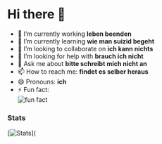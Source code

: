 # Hi there 👋

- 🔭 I’m currently working **leben beenden**
- 🌱 I’m currently learning **wie man suizid begeht**
- 👯 I’m looking to collaborate on **ich kann nichts**
- 🤔 I’m looking for help with **brauch ich nicht**
- 💬 Ask me about **bitte schreibt mich nicht an**
- 📫 How to reach me: **findet es selber heraus**
- 😄 Pronouns: **ich**
- ⚡ Fun fact: <br>
![fun fact](https://github.com/DuzeyYT/DuzeyYT/assets/59488004/6e3615f9-f976-45d5-8b4c-f9b42a965da3)

### Stats
[![Stats](https://github-readme-stats.vercel.app/api?username=DuzeyYT&show_icons=true&theme=radical)](
